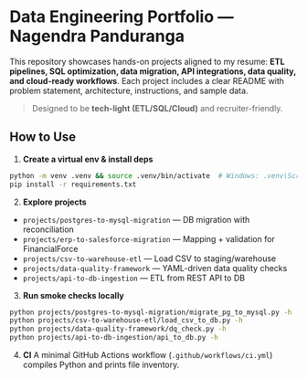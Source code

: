 # Data Engineering Portfolio — Nagendra Panduranga

This repository showcases hands-on projects aligned to my resume: **ETL pipelines, SQL optimization, data migration, API integrations, data quality, and cloud-ready workflows**.
Each project includes a clear README with problem statement, architecture, instructions, and sample data.

> Designed to be **tech-light (ETL/SQL/Cloud)** and recruiter-friendly.


## How to Use

1. **Create a virtual env & install deps**
```bash
python -m venv .venv && source .venv/bin/activate  # Windows: .venv\Scripts\activate
pip install -r requirements.txt
```

2. **Explore projects**
- `projects/postgres-to-mysql-migration` — DB migration with reconciliation
- `projects/erp-to-salesforce-migration` — Mapping + validation for FinancialForce
- `projects/csv-to-warehouse-etl` — Load CSV to staging/warehouse
- `projects/data-quality-framework` — YAML-driven data quality checks
- `projects/api-to-db-ingestion` — ETL from REST API to DB

3. **Run smoke checks locally**
```bash
python projects/postgres-to-mysql-migration/migrate_pg_to_mysql.py -h
python projects/csv-to-warehouse-etl/load_csv_to_db.py -h
python projects/data-quality-framework/dq_check.py -h
python projects/api-to-db-ingestion/api_to_db.py -h
```

4. **CI**
A minimal GitHub Actions workflow (`.github/workflows/ci.yml`) compiles Python and prints file inventory.
